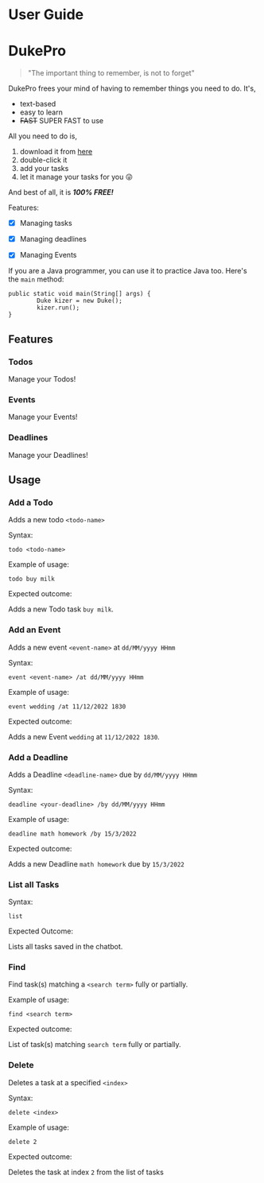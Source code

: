 # User Guide

# DukePro
> "The important thing to remember, is not to forget"

DukePro frees your mind of having to remember things you need to do. It's,

* text-based
* easy to learn
* ~~FAST~~ SUPER FAST to use

All you need to do is,
1. download it from [here](https://github.com/fantablack/ip/releases/tag/A-Jar)
2. double-click it
3. add your tasks
4. let it manage your tasks for you 😜

And best of all, it is ***100% FREE!***

Features:
- [x] Managing tasks
- [x] Managing deadlines
- [x] Managing Events


If you are a Java programmer, you can use it to practice Java too. Here's the `main` method:

```
public static void main(String[] args) {
        Duke kizer = new Duke();
        kizer.run();
}
```

## Features 

### Todos

Manage your Todos!

### Events

Manage your Events!

### Deadlines

Manage your Deadlines!

## Usage

### Add a Todo

Adds a new todo `<todo-name>`

Syntax:

`todo <todo-name>`

Example of usage: 

`todo buy milk`

Expected outcome:

Adds a new Todo task `buy milk`.

### Add an Event

Adds a new event `<event-name>` at `dd/MM/yyyy HHmm`

Syntax:

`event <event-name> /at dd/MM/yyyy HHmm`

Example of usage:

`event wedding /at 11/12/2022 1830`

Expected outcome:

Adds a new Event `wedding` at `11/12/2022 1830`.


### Add a Deadline

Adds a Deadline `<deadline-name>` due by `dd/MM/yyyy HHmm`

Syntax:

`deadline <your-deadline> /by dd/MM/yyyy HHmm`

Example of usage:

`deadline math homework /by 15/3/2022`

Expected outcome:

Adds a new Deadline `math homework` due by `15/3/2022`

### List all Tasks

Syntax:

`list`

Expected Outcome:

Lists all tasks saved in the chatbot.

### Find
Find task(s) matching a `<search term>` fully or partially.

Example of usage:

`find <search term>`

Expected outcome:

List of task(s) matching `search term` fully or partially.

### Delete <task index>
Deletes a task at a specified `<index>`

Syntax:

`delete <index>`

Example of usage:

`delete 2`

Expected outcome:

Deletes the task at index `2` from the list of tasks
